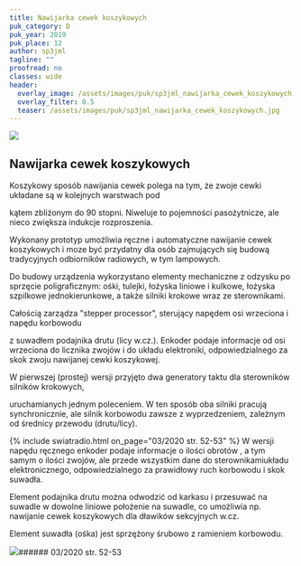 ```yaml
---
title: Nawijarka cewek koszykowych
puk_category: D
puk_year: 2019
puk_place: 12
author: sp3jml
tagline: ""
proofread: no
classes: wide
header:
  overlay_image: /assets/images/puk/sp3jml_nawijarka_cewek_koszykowych.jpg
  overlay_filter: 0.5
  teaser: /assets/images/puk/sp3jml_nawijarka_cewek_koszykowych.jpg
---
```






 



![](assets/data/img/projects/2019-12-0.jpg) 



Nawijarka cewek koszykowych
---------------------------





 Koszykowy sposób nawijania cewek polega na tym, że zwoje cewki układane są w kolejnych warstwach pod

 kątem zbliżonym do 90 stopni. Niweluje to pojemności pasożytnicze, ale nieco zwiększa indukcje rozproszenia.

 Wykonany prototyp umożliwia ręczne i automatyczne nawijanie cewek koszykowych i moze być przydatny dla osób zajmujących się budową tradycyjnych odbiorników radiowych, w tym lampowych.

 




Do budowy urządzenia wykorzystano elementy mechaniczne z odzysku po sprzęcie poligraficznym: ośki, tulejki, łożyska liniowe i kulkowe, łożyska szpilkowe jednokierunkowe, a także silniki krokowe wraz ze sterownikami.

Całością zarządza "stepper processor", sterujący napędem osi wrzeciona i napędu korbowodu

z suwadłem podajnika drutu (licy w.cz.). Enkoder podaje informacje od osi wrzeciona do licznika zwojów i do układu elektroniki, odpowiedzialnego za skok zwoju nawijanej cewki koszykowej.






W pierwszej (prostej) wersji przyjęto dwa generatory taktu dla sterowników silników krokowych,

uruchamianych jednym poleceniem. W ten sposób oba silniki pracują synchronicznie, ale silnik korbowodu zawsze z wyprzedzeniem, zależnym od średnicy przewodu (drutu/licy).





{% include swiatradio.html on_page="03/2020 str. 52-53" %}
W wersji napędu ręcznego enkoder podaje informacje o ilości obrotów , a tym samym o ilości zwojów, ale przede wszystkim dane do sterownikamiukładu elektronicznego, odpowiedzialnego za prawidłowy ruch korbowodu i skok suwadła.

Element podajnika drutu można odwodzić od karkasu i przesuwać na suwadle w dowolne liniowe położenie na suwadle, co umożliwia np. nawijanie cewek koszykowych dla dławików sekcyjnych w.cz.

Element suwadła (ośka) jest sprzężony śrubowo z ramieniem korbowodu.







![](assets/img/logo/sr_logo_s.jpg)###### 03/2020 str. 52-53

 





 


